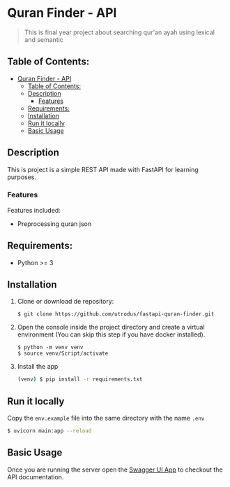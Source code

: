 # Quran Finder - API
> This is final year project about searching qur'an ayah using lexical and semantic

## Table of Contents:
- [Quran Finder - API](#quran-finder---api)
  - [Table of Contents:](#table-of-contents)
  - [Description](#description)
    - [Features](#features)
  - [Requirements:](#requirements)
  - [Installation](#installation)
  - [Run it locally](#run-it-locally)
  - [Basic Usage](#basic-usage)


## Description
This is project is a simple REST API made with FastAPI for learning purposes.

### Features
Features included:
- Preprocessing quran json


## Requirements:
- Python >= 3

## Installation
1. Clone or download de repository:
    ```
    $ git clone https://github.com/utrodus/fastapi-quran-finder.git
    ```

2. Open the console inside the project directory and create a virtual environment (You can skip this step if you have docker installed).
    ```git bash
    $ python -m venv venv
    $ source venv/Script/activate
    ```

3. Install the app 
    ```bash
    (venv) $ pip install -r requirements.txt
    ```

## Run it locally
Copy the `env.example` file into the same directory with the name `.env`
```bash
$ uvicorn main:app --reload
```

## Basic Usage
Once you are running the server open the [Swagger UI App](http://localhost:8000/docs) to checkout the API documentation.
